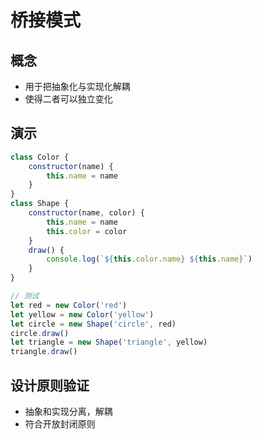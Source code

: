 # 桥接模式

## 概念
- 用于把抽象化与实现化解耦
- 使得二者可以独立变化

## 演示
```javascript
class Color {
    constructor(name) {
        this.name = name
    }
}
class Shape {
    constructor(name, color) {
        this.name = name
        this.color = color
    }
    draw() {
        console.log(`${this.color.name} ${this.name}`)
    }
}

// 测试
let red = new Color('red')
let yellow = new Color('yellow')
let circle = new Shape('circle', red)
circle.draw()
let triangle = new Shape('triangle', yellow)
triangle.draw()
```

## 设计原则验证
- 抽象和实现分离，解耦
- 符合开放封闭原则